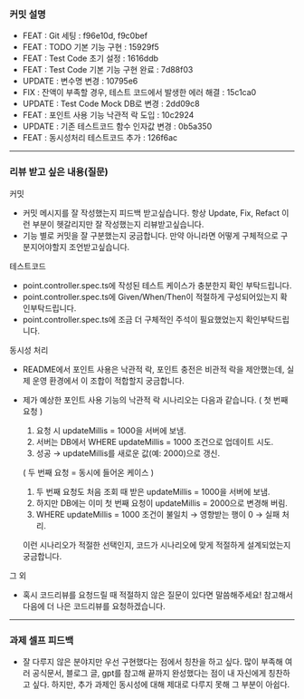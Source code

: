 ### **커밋 설명**

<!--
좋은 피드백을 받기 위해 가장 중요한 것은 커밋입니다.
코드를 작성할 때 커밋을 작업 단위로 잘 쪼개주세요!

예시)
동시성 처리 : c83845
동시성 테스트 코드 : d93ji3
-->

- FEAT : Git 세팅 : f96e10d, f9c0bef
- FEAT : TODO 기본 기능 구현 : 15929f5
- FEAT : Test Code 초기 설정 : 1616ddb
- FEAT : Test Code 기본 기능 구현 완료 : 7d88f03
- UPDATE : 변수명 변경 : 10795e6
- FIX : 잔액이 부족할 경우, 테스트 코드에서 발생한 에러 해결 : 15c1ca0
- UPDATE : Test Code Mock DB로 변경 : 2dd09c8
- FEAT : 포인트 사용 기능 낙관적 락 도입 : 10c2924
- UPDATE : 기존 테스트코드 함수 인자값 변경 : 0b5a350
- FEAT : 동시성처리 테스트코드 추가 : 126f6ac

---

### **리뷰 받고 싶은 내용(질문)**

커밋
- 커밋 메시지를 잘 작성했는지 피드백 받고싶습니다. 항상 Update, Fix, Refact 이런 부분이 헷갈리지만 잘 작성했는지 리뷰받고싶습니다.
- 기능 별로 커밋을 잘 구분했는지 궁금합니다. 만약 아니라면 어떻게 구체적으로 구분지어야할지 조언받고싶습니다.

테스트코드
- point.controller.spec.ts에 작성된 테스트 케이스가 충분한지 확인 부탁드립니다.
- point.controller.spec.ts에 Given/When/Then이 적절하게 구성되어있는지 확인부탁드립니다.
- point.controller.spec.ts에 조금 더 구체적인 주석이 필요했었는지 확인부탁드립니다.

동시성 처리
- README에서 포인트 사용은 낙관적 락, 포인트 충전은 비관적 락을 제안했는데, 실제 운영 환경에서 이 조합이 적합할지 궁금합니다.
- 제가 예상한 포인트 사용 기능의 낙관적 락 시나리오는 다음과 같습니다.
  ( 첫 번째 요청 )
  1. 요청 시 updateMillis = 1000을 서버에 보냄.
  2. 서버는 DB에서 WHERE updateMillis = 1000 조건으로 업데이트 시도.
  3. 성공 → updateMillis를 새로운 값(예: 2000)으로 갱신.

  ( 두 번째 요청 = 동시에 들어온 케이스 )
  1. 두 번째 요청도 처음 조회 때 받은 updateMillis = 1000을 서버에 보냄.
  2. 하지만 DB에는 이미 첫 번째 요청이 updateMillis = 2000으로 변경해 버림.
  3. WHERE updateMillis = 1000 조건이 불일치 → 영향받는 행이 0 → 실패 처리.


  이런 시나리오가 적절한 선택인지, 코드가 시나리오에 맞게 적절하게 설계되었는지 궁금합니다.

그 외
- 혹시 코드리뷰를 요청드릴 때 적절하지 않은 질문이 있다면 말씀해주세요! 참고해서 다음에 더 나은 코드리뷰를 요청하겠습니다.
<!-- - 코드 리뷰에서 피드백 받고 싶은 포인트가 있다면 추가로 작성해주세요

  좋은 예:
  - 커밋 : 동시성 테스트 코드 d93ji3
  - 내용 `ErrorMessage` 컴포넌트의 상태 업데이트 로직이 적절한지 검토 부탁드립니다.

  - 커밋 : 동시성 처리 c83845 / 혹은 파일명
  - 내용 : 추가한 유닛 테스트(`LoginError.test.js`)의 테스트 케이스가 충분한지 확인 부탁드립니다.

  나쁜 예:
  - 개선사항을 알려주세요.
  - 코드 전반적으로 봐주세요.
  - 뭘 질문할지 모르겠어요. -->

---

### **과제 셀프 피드백**

<!-- 예시
- 과제에서 모호하거나 애매했던 부분
- 과제에서 좋았던 부분
-->
- 잘 다루지 않은 분야지만 우선 구현했다는 점에서 칭찬을 하고 싶다. 많이 부족해 여러 공식문서, 블로그 글, gpt를 참고해 끝까지 완성했다는 점이 내 자신에게 칭찬하고 싶다. 하지만, 추가 과제인 동시성에 대해 제대로 다루지 못해 그 부분이 아쉽다. 

